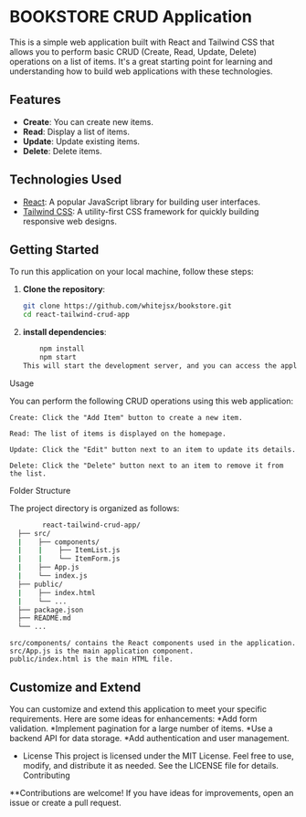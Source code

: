 # BOOKSTORE CRUD  Application

This is a simple web application built with React and Tailwind CSS that allows you to perform basic CRUD (Create, Read, Update, Delete) operations on a list of items. It's a great starting point for learning and understanding how to build web applications with these technologies.

## Features

- **Create**: You can create new items.
- **Read**: Display a list of items.
- **Update**: Update existing items.
- **Delete**: Delete items.

## Technologies Used

- [React](https://reactjs.org/): A popular JavaScript library for building user interfaces.
- [Tailwind CSS](https://tailwindcss.com/): A utility-first CSS framework for quickly building responsive web designs.

## Getting Started

To run this application on your local machine, follow these steps:

1. **Clone the repository**:

   ```bash
   git clone https://github.com/whitejsx/bookstore.git
   cd react-tailwind-crud-app


2. **install dependencies**:
    ```bash
        npm install
        npm start
    This will start the development server, and you can access the application in your web browser at http://localhost:3000.

Usage

You can perform the following CRUD operations using this web application:

    Create: Click the "Add Item" button to create a new item.

    Read: The list of items is displayed on the homepage.

    Update: Click the "Edit" button next to an item to update its details.

    Delete: Click the "Delete" button next to an item to remove it from the list.

Folder Structure

The project directory is organized as follows:
```bash
        react-tailwind-crud-app/
  ├── src/
  |    ├── components/
  |    |    ├── ItemList.js
  |    |    └── ItemForm.js
  |    ├── App.js
  |    └── index.js
  ├── public/
  |    ├── index.html
  |    └── ...
  ├── package.json
  ├── README.md
  └── ...
```
    src/components/ contains the React components used in the application.
    src/App.js is the main application component.
    public/index.html is the main HTML file.


## Customize and Extend

You can customize and extend this application to meet your specific requirements. Here are some ideas for enhancements:
*Add form validation.
*Implement pagination for a large number of items.
*Use a backend API for data storage.
*Add authentication and user management.

- License
This project is licensed under the MIT License. Feel free to use, modify, and distribute it as needed. See the LICENSE file for details.
Contributing

**Contributions are welcome! If you have ideas for improvements, open an issue or create a pull request.
